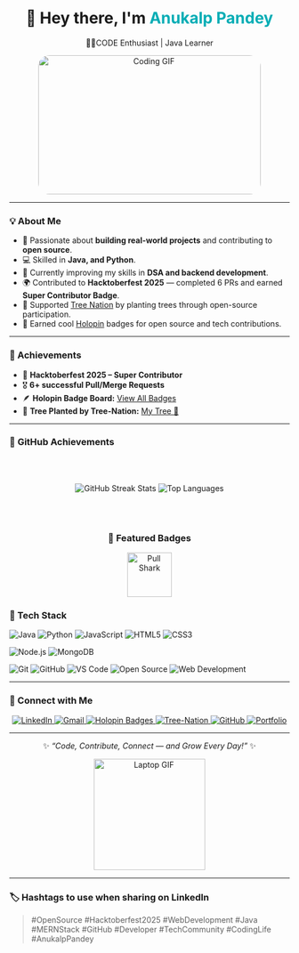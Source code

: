 <div align="center">

# 👋 Hey there, I'm <span style="color:#00ADB5;">Anukalp Pandey</span>  
🧑‍💻CODE Enthusiast | Java Learner

<img src="https://media.giphy.com/media/qgQUggAC3Pfv687qPC/giphy.gif" width="400" height="250" alt="Coding GIF" style="border-radius: 20px;"/>

</div>

---

### 💡 **About Me**

- 🎯 Passionate about **building real-world projects** and contributing to **open source**.  
- 💻 Skilled in **Java, and Python**.  
- 🌱 Currently improving my skills in **DSA and backend development**.  
- 🌍 Contributed to **Hacktoberfest 2025** — completed 6 PRs and earned **Super Contributor Badge**.  
- 🌳 Supported [Tree Nation](https://tree-nation.com/profile/anukalp-pandey) by planting trees through open-source participation.  
- 🏅 Earned cool [Holopin](https://www.holopin.io/@anukalp2804#badges) badges for open source and tech contributions.  

---


### 🏅 Achievements
- 🥇 **Hacktoberfest 2025 – Super Contributor**
- 🎖️ **6+ successful Pull/Merge Requests**
- 🪶 **Holopin Badge Board:** [View All Badges](https://www.holopin.io/@anukalp2804#badges)
- 🌿 **Tree Planted by Tree-Nation:** [My Tree 🌳](https://tree-nation.com/profile/anukalp-pandey)


---

### 🏅 **GitHub Achievements**

<div align="center">



<br/><br/>

<img src="https://github-readme-streak-stats.herokuapp.com/?user=anukalppandey&theme=tokyonight&hide_border=true" alt="GitHub Streak Stats"/>

<img src="https://github-readme-stats.vercel.app/api/top-langs/?username=anukalppandey&layout=compact&theme=tokyonight&hide_border=true" alt="Top Languages"/>

<br/><br/>

### 🦈 Featured Badges
<img src="https://github.githubassets.com/images/modules/profile/achievements/pull-shark-default.png" width="80" alt="Pull Shark"/> 
<!--<img src="https://github.githubassets.com/images/modules/profile/achievements/yolo-default.png" width="80" alt="YOLO Badge"/>
<img src="https://github.githubassets.com/images/modules/profile/achievements/arctic-code-vault-contributor-default.png" width="80" alt="Arctic Code Vault Contributor"/> 
<img src="https://github.githubassets.com/images/modules/profile/achievements/quickdraw-default.png" width="80" alt="Quickdraw Badge"/>
<img src="https://github.githubassets.com/images/modules/profile/achievements/starstruck-default.png" width="80" alt="Starstruck Badge"/> 
-->
</div>
 

### 🧰 Tech Stack

<p align="left">
  <!-- Languages -->
  <img src="https://img.shields.io/badge/Java-ED8B00?style=for-the-badge&logo=openjdk&logoColor=white" alt="Java" />
  <img src="https://img.shields.io/badge/Python-3776AB?style=for-the-badge&logo=python&logoColor=white" alt="Python" />
  <img src="https://img.shields.io/badge/JavaScript-F7DF1E?style=for-the-badge&logo=javascript&logoColor=black" alt="JavaScript" />
  <img src="https://img.shields.io/badge/HTML5-E34F26?style=for-the-badge&logo=html5&logoColor=white" alt="HTML5" />
  <img src="https://img.shields.io/badge/CSS3-1572B6?style=for-the-badge&logo=css3&logoColor=white" alt="CSS3" />
</p>

<p align="left">
  <!-- Frameworks & Libraries -->
 <!--  <img src="https://img.shields.io/badge/React-20232A?style=for-the-badge&logo=react&logoColor=61DAFB" alt="React" />-->
  <img src="https://img.shields.io/badge/Node.js-339933?style=for-the-badge&logo=node-dot-js&logoColor=white" alt="Node.js" />
 <!-- <img src="https://img.shields.io/badge/Express.js-000000?style=for-the-badge&logo=express&logoColor=white" alt="Express.js" /> -->
  <img src="https://img.shields.io/badge/MongoDB-47A248?style=for-the-badge&logo=mongodb&logoColor=white" alt="MongoDB" />
</p>

<p align="left">
  <!-- Tools & Platforms -->
  <img src="https://img.shields.io/badge/Git-F05032?style=for-the-badge&logo=git&logoColor=white" alt="Git" />
  <img src="https://img.shields.io/badge/GitHub-181717?style=for-the-badge&logo=github&logoColor=white" alt="GitHub" />
  <img src="https://img.shields.io/badge/VS%20Code-0078d7?style=for-the-badge&logo=visual-studio-code&logoColor=white" alt="VS Code" />
  <!-- <img src="https://img.shields.io/badge/Jupyter-F37626?style=for-the-badge&logo=jupyter&logoColor=white" alt="Jupyter Notebook" />
</p>

<p align="left">
  <!-- Interests -->
  <img src="https://img.shields.io/badge/Open%20Source-3DA639?style=for-the-badge&logo=open-source-initiative&logoColor=white" alt="Open Source" />
 <!--  <img src="https://img.shields.io/badge/Machine%20Learning-102230?style=for-the-badge&logo=tensorflow&logoColor=orange" alt="Machine Learning" /> -->
  <img src="https://img.shields.io/badge/Web%20Development-4285F4?style=for-the-badge&logo=google-chrome&logoColor=white" alt="Web Development" />
</p>

---

### 🤝 Connect with Me

<p align="center">
  <a href="https://linkedin.com/in/anukalp-pandey-55941b281" target="_blank">
    <img src="https://img.shields.io/badge/LinkedIn-0077B5?style=for-the-badge&logo=linkedin&logoColor=white" alt="LinkedIn" />
  </a>
  
  <a href="mailto:pandeyanukalp6@gmail.com">
    <img src="https://img.shields.io/badge/Gmail-D14836?style=for-the-badge&logo=gmail&logoColor=white" alt="Gmail" />
  </a>
  
  <a href="https://www.holopin.io/@anukalp2804#badges" target="_blank">
    <img src="https://img.shields.io/badge/Holopin-Badges-6f42c1?style=for-the-badge&logo=holopin&logoColor=white" alt="Holopin Badges" />
  </a>
  
  <a href="https://tree-nation.com/profile/anukalp-pandey" target="_blank">
    <img src="https://img.shields.io/badge/Tree%20Nation-🌳-3DA639?style=for-the-badge" alt="Tree-Nation" />
  </a>
  
  <a href="https://github.com/anukalp2804" target="_blank">
    <img src="https://img.shields.io/badge/GitHub-181717?style=for-the-badge&logo=github&logoColor=white" alt="GitHub" />
  </a>
  
  <a href="https://anukalp-portfolio.vercel.app/" target="_blank">
    <img src="https://img.shields.io/badge/Portfolio-000000?style=for-the-badge&logo=vercel&logoColor=white" alt="Portfolio" />
  </a>
</p>

---



<div align="center">

✨ *“Code, Contribute, Connect — and Grow Every Day!”* ✨  

<img src="https://media1.giphy.com/media/v1.Y2lkPTc5MGI3NjExbTl4NzNkcDBmMzl5cjYzcHhrbmZiMjhrcWF5Zjh1N3JmcXdxYWp1dyZlcD12MV9pbnRlcm5hbF9naWZfYnlfaWQmY3Q9Zw/CuuSHzuc0O166MRfjt/giphy.gif" width="200" alt="Laptop GIF"/>

</div>

---

### 🏷️ **Hashtags to use when sharing on LinkedIn**
> #OpenSource #Hacktoberfest2025 #WebDevelopment #Java #MERNStack #GitHub #Developer #TechCommunity #CodingLife #AnukalpPandey

